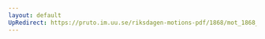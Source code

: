 ```yaml
---
layout: default
UpRedirect: https://pruto.im.uu.se/riksdagen-motions-pdf/1868/mot_1868__ak__213/mot_1868__ak__213-001.pdf
---
```

